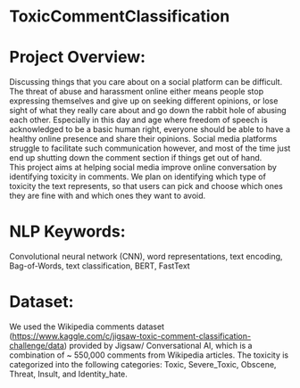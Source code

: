 # ToxicCommentClassification

# Project Overview: 
Discussing things that you care about on a social platform can be difficult. The threat of abuse and harassment online either means people stop expressing themselves and give up on seeking different opinions, or lose sight of what they really care about and go down the rabbit hole of abusing each other. Especially in this day and age where freedom of speech is acknowledged to be a basic human right, everyone should be able to have a healthy online presence and share their opinions. Social media platforms struggle to facilitate such communication however, and most of the time just end up shutting down the comment section if things get out of hand.  
This project aims at helping social media improve online conversation by identifying toxicity in comments. We plan on identifying which type of toxicity the text represents, so that users can pick and choose which ones they are fine with and which ones they want to avoid.  
 
# NLP Keywords: 
Convolutional neural network (CNN), word representations, text encoding, Bag-of-Words, text classification, BERT, FastText

# Dataset:  
We used the Wikipedia comments dataset (https://www.kaggle.com/c/jigsaw-toxic-comment-classification-challenge/data) provided by Jigsaw/ Conversational AI, which is a combination of ~ 550,000 comments from Wikipedia articles. The toxicity is categorized into the following categories: Toxic, Severe_Toxic, Obscene, Threat, Insult, and Identity_hate.


